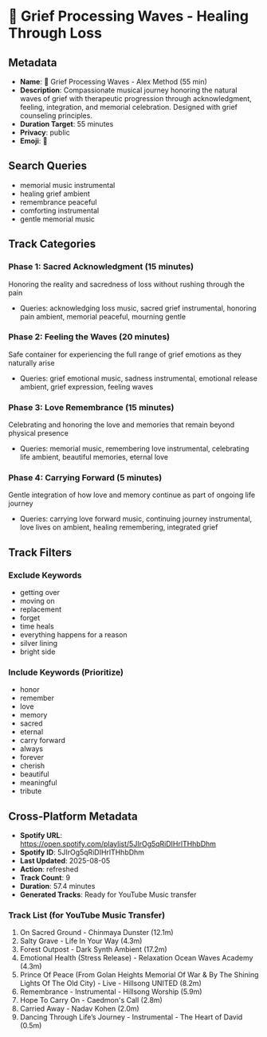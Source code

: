 # 🌊 Grief Processing Waves - Healing Through Loss

## Metadata

- **Name**: 🌊 Grief Processing Waves - Alex Method (55 min)
- **Description**: Compassionate musical journey honoring the natural waves of grief with therapeutic progression through acknowledgment, feeling, integration, and memorial celebration. Designed with grief counseling principles.
- **Duration Target**: 55 minutes
- **Privacy**: public
- **Emoji**: 🌊

## Search Queries

- memorial music instrumental
- healing grief ambient
- remembrance peaceful
- comforting instrumental
- gentle memorial music

## Track Categories

### Phase 1: Sacred Acknowledgment (15 minutes)

Honoring the reality and sacredness of loss without rushing through the pain

- Queries: acknowledging loss music, sacred grief instrumental, honoring pain ambient, memorial peaceful, mourning gentle

### Phase 2: Feeling the Waves (20 minutes)

Safe container for experiencing the full range of grief emotions as they naturally arise

- Queries: grief emotional music, sadness instrumental, emotional release ambient, grief expression, feeling waves

### Phase 3: Love Remembrance (15 minutes)

Celebrating and honoring the love and memories that remain beyond physical presence

- Queries: memorial music, remembering love instrumental, celebrating life ambient, beautiful memories, eternal love

### Phase 4: Carrying Forward (5 minutes)

Gentle integration of how love and memory continue as part of ongoing life journey

- Queries: carrying love forward music, continuing journey instrumental, love lives on ambient, healing remembering, integrated grief

## Track Filters

### Exclude Keywords

- getting over
- moving on
- replacement
- forget
- time heals
- everything happens for a reason
- silver lining
- bright side

### Include Keywords (Prioritize)

- honor
- remember
- love
- memory
- sacred
- eternal
- carry forward
- always
- forever
- cherish
- beautiful
- meaningful
- tribute

## Cross-Platform Metadata
- **Spotify URL**: https://open.spotify.com/playlist/5JIrOg5qRiDIHrlTHhbDhm
- **Spotify ID**: 5JIrOg5qRiDIHrlTHhbDhm
- **Last Updated**: 2025-08-05
- **Action**: refreshed
- **Track Count**: 9
- **Duration**: 57.4 minutes
- **Generated Tracks**: Ready for YouTube Music transfer

### Track List (for YouTube Music Transfer)
 1. On Sacred Ground - Chinmaya Dunster (12.1m)
 2. Salty Grave - Life In Your Way (4.3m)
 3. Forest Outpost - Dark Synth Ambient (17.2m)
 4. Emotional Health (Stress Release) - Relaxation Ocean Waves Academy (4.3m)
 5. Prince Of Peace (From Golan Heights Memorial Of War & By The Shining Lights Of The Old City) - Live - Hillsong UNITED (8.2m)
 6. Remembrance - Instrumental - Hillsong Worship (5.9m)
 7. Hope To Carry On - Caedmon's Call (2.8m)
 8. Carried Away - Nadav Kohen (2.0m)
 9. Dancing Through Life’s Journey - Instrumental - The Heart of David (0.5m)
